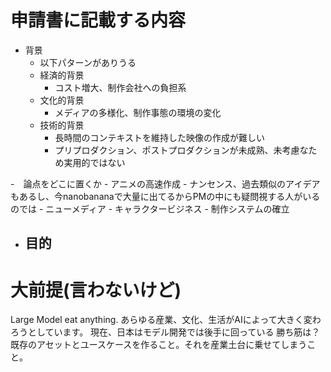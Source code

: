 # 申請書に記載する内容
- 背景
	- 以下パターンがありうる
	- 経済的背景
		- コスト増大、制作会社への負担系
	- 文化的背景
		- メディアの多様化、制作事態の環境の変化
	- 技術的背景
		- 長時間のコンテキストを維持した映像の作成が難しい
		- プリプロダクション、ポストプロダクションが未成熟、未考慮なため実用的ではない


-　論点をどこに置くか
	- アニメの高速作成
		- ナンセンス、過去類似のアイデアもあるし、今nanobananaで大量に出てるからPMの中にも疑問視する人がいるのでは
	- ニューメディア
	- キャラクタービジネス
	- 制作システムの確立


- 目的
	- 

# 大前提(言わないけど)

Large Model eat anything.
あらゆる産業、文化、生活がAIによって大きく変わろうとしています。
現在、日本はモデル開発では後手に回っている
勝ち筋は？既存のアセットとユースケースを作ること。それを産業土台に乗せてしまうこと。






